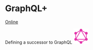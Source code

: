# GraphQL+

[Online](https://neongraal.github.io/graphql-plus/)

Defining a successor to GraphQL <img src="images/GraphQL_Logo.svg" width="50">
